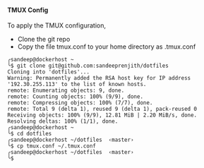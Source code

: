 #### TMUX Config

To apply the TMUX configuration,

*  Clone the git repo
*  Copy the file tmux.conf to your home directory as .tmux.conf

```
╭sandeep@dockerhost ~
╰$ git clone git@github.com:sandeeprenjith/dotfiles
Cloning into 'dotfiles'...
Warning: Permanently added the RSA host key for IP address '192.30.255.113' to the list of known hosts.
remote: Enumerating objects: 9, done.
remote: Counting objects: 100% (9/9), done.
remote: Compressing objects: 100% (7/7), done.
remote: Total 9 (delta 1), reused 9 (delta 1), pack-reused 0
Receiving objects: 100% (9/9), 12.81 MiB | 2.20 MiB/s, done.
Resolving deltas: 100% (1/1), done.
╭sandeep@dockerhost ~
╰$ cd dotfiles
╭sandeep@dockerhost ~/dotfiles  ‹master›
╰$ cp tmux.conf ~/.tmux.conf
╭sandeep@dockerhost ~/dotfiles  ‹master›
╰$
```
